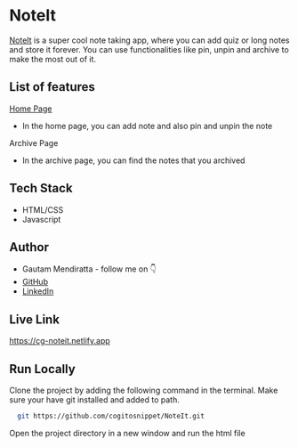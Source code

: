 
# NoteIt

[NoteIt](https://cg-noteit.netlify.app) is a super cool note taking app, where you can add quiz or long notes and store it forever. You can use functionalities like pin, unpin and archive to make the most out of it.


## List of features
[Home Page](https://cg-noteit.netlify.app)
- In the home page, you can add note and also pin and unpin the note

Archive Page
- In the archive page, you can find the notes that you archived


## Tech Stack

- HTML/CSS
- Javascript


## Author

-   Gautam Mendiratta - follow me on 👇
-   [GitHub]()
-   [LinkedIn](https://www.linkedin.com/in/gautam-mendiratta-090234214/)


## Live Link

https://cg-noteit.netlify.app


## Run Locally

Clone the project by adding the following command in the terminal.
Make sure your have git installed and added to path.

```bash
  git https://github.com/cogitosnippet/NoteIt.git
```

Open the project directory in a new window and run the html file


